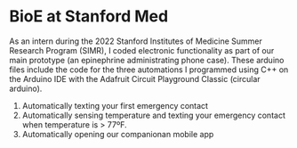 # BioE at Stanford Med
As an intern during the 2022 Stanford Institutes of Medicine Summer Research Program (SIMR), I coded electronic functionality as part of our main prototype (an epinephrine administrating phone case). These arduino files include the code for the three automations I programmed using C++ on the Arduino IDE with the Adafruit Circuit Playground Classic (circular arduino). 

1. Automatically texting your first emergency contact
2. Automatically sensing temperature and texting your emergency contact when temperature is > 77ºF.
3. Automatically opening our companionan mobile app

